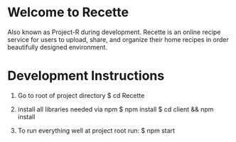 # Welcome to Recette
Also known as Project-R during development. Recette is an online recipe service for users to upload, share, and organize their home recipes in order beautifully designed environment.

# Development Instructions
1) Go to root of project directory
	 $ cd Recette

2) install all libraries needed via npm
	 $ npm install
	 $ cd client && npm install

3) To run everything well at project root run:
	 $ npm start
